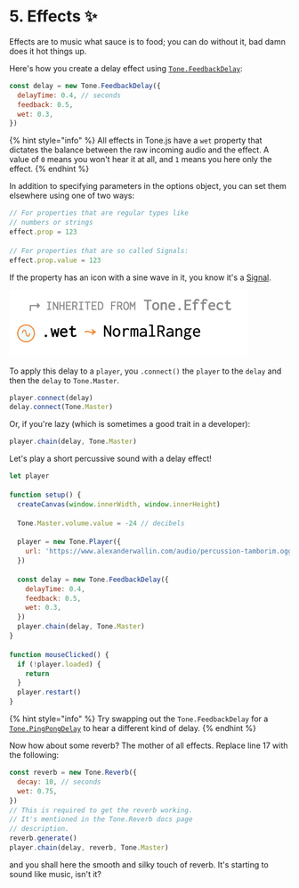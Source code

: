 # 5. Effects ✨

Effects are to music what sauce is to food; you can do without it, bad damn does it hot things up.

Here's how you create a delay effect using [`Tone.FeedbackDelay`](https://tonejs.github.io/docs/13.8.25/FeedbackDelay):

```javascript
const delay = new Tone.FeedbackDelay({
  delayTime: 0.4, // seconds
  feedback: 0.5,
  wet: 0.3,
})
```

{% hint style="info" %}
All effects in Tone.js have a `wet` property that dictates the balance between the raw incoming audio and the effect. A value of `0` means you won't hear it at all, and `1` means you here only the effect.
{% endhint %}

In addition to specifying parameters in the options object, you can set them elsewhere using one of two ways:

```javascript
// For properties that are regular types like
// numbers or strings
effect.prop = 123

// For properties that are so called Signals:
effect.prop.value = 123
```

If the property has an icon with a sine wave in it, you know it's a [Signal](https://github.com/Tonejs/Tone.js/wiki/Signals).

![.wet is a Signal](../../../.gitbook/assets/screenshot-2020-05-18-at-00.44.51.png)

To apply this delay to a `player`, you `.connect()` the `player` to the `delay` and then the `delay` to `Tone.Master`.

```javascript
player.connect(delay)
delay.connect(Tone.Master)
```

Or, if you're lazy \(which is sometimes a good trait in a developer\):

```javascript
player.chain(delay, Tone.Master)
```

Let's play a short percussive sound with a delay effect!

```javascript
let player

function setup() {
  createCanvas(window.innerWidth, window.innerHeight)
  
  Tone.Master.volume.value = -24 // decibels

  player = new Tone.Player({
    url: 'https://www.alexanderwallin.com/audio/percussion-tamborim.ogg',
  })

  const delay = new Tone.FeedbackDelay({
    delayTime: 0.4,
    feedback: 0.5,
    wet: 0.3,
  })
  player.chain(delay, Tone.Master)
}

function mouseClicked() {
  if (!player.loaded) {
    return
  }
  player.restart()
}
```

{% hint style="info" %}
Try swapping out the `Tone.FeedbackDelay` for a [`Tone.PingPongDelay`](https://tonejs.github.io/docs/13.8.25/PingPongDelay) to hear a different kind of delay.
{% endhint %}

Now how about some reverb? The mother of all effects. Replace line 17 with the following:

```javascript
const reverb = new Tone.Reverb({
  decay: 10, // seconds
  wet: 0.75,
})
// This is required to get the reverb working.
// It's mentioned in the Tone.Reverb docs page
// description.
reverb.generate()
player.chain(delay, reverb, Tone.Master)
```

and you shall here the smooth and silky touch of reverb. It's starting to sound like music, isn't it?




